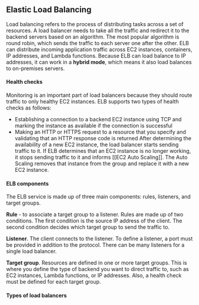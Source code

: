 ## Elastic Load Balancing

Load balancing refers to the process of distributing tasks across a set of resources. A load balancer needs to take all the traffic and redirect it to the backend servers based on an algorithm. The most popular algorithm is round robin, which sends the traffic to each server one after the other.
ELB can distribute incoming application traffic across EC2 instances, containers, IP addresses, and Lambda functions. Because ELB can load balance to IP addresses, it can work in a **hybrid mode**, which means it also load balances to on-premises servers.

#### Health checks
Monitoring is an important part of load balancers because they should route traffic to only healthy EC2 instances. ELB supports two types of health checks as follows:
- Establishing a connection to a backend EC2 instance using TCP and marking the instance as available if the connection is successful
- Making an HTTP or HTTPS request to a resource that you specify and validating that an HTTP response code is returned
After determining the availability of a new EC2 instance, the load balancer starts sending traffic to it. If ELB determines that an EC2 instance is no longer working, it stops sending traffic to it and informs [[EC2 Auto Scaling]]. The Auto Scaling removes that instance from the group and replace it with a new EC2 instance.

#### ELB components
The ELB service is made up of three main components: rules, listeners, and target groups.

**Rule** - to associate a target group to a listener. Rules are made up of two conditions. The first condition is the source IP address of the client. The second condition decides which target group to send the traffic to.

**Listener**. The client connects to the listener. To define a listener, a port must be provided in addition to the protocol. There can be many listeners for a single load balancer.

**Target group**. Resources are defined in one or more target groups. This is where you define the type of backend you want to direct traffic to, such as EC2 instances, Lambda functions, or IP addresses. Also, a health check must be defined for each target group.

#### Types of load balancers
